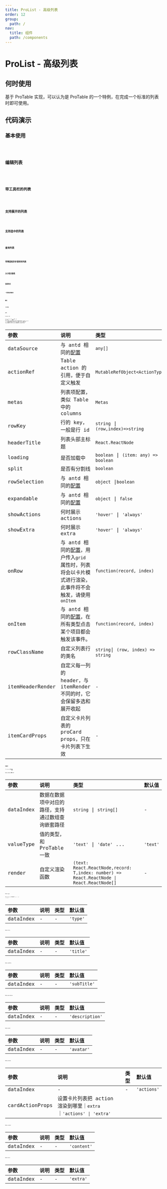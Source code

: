 ```yaml
---
title: ProList - 高级列表
order: 12
group:
  path: /
nav:
  title: 组件
  path: /components
---
```


# ProList - 高级列表

## 何时使用

基于 ProTable 实现，可以认为是 ProTable 的一个特例，在完成一个标准的列表时即可使用。

## 代码演示

### 基本使用

<code src="./demos/base.tsx" background="#f5f5f5" title="基本使用" />

### 编辑列表

<code src="./demos/editable.tsx" background="#f5f5f5" title="编辑列表" />

### 带工具栏的列表

<code src="./demos/ToolBar.tsx" background="#f5f5f5" title="带工具栏的列表" />

### 支持展开的列表

<code src="./demos/expand.tsx" background="#f5f5f5" title="支持展开的列表" />

### 支持选中的列表

<code src="./demos/selectedRow.tsx" background="#f5f5f5" title="支持选中的列表"/>

### 查询列表

<code src="./demos/search.tsx" background="#f5f5f5" title="查询列表" />

### 带筛选和异步请求的列表

<code src="./demos/filter.tsx" background="#f5f5f5" title="带筛选和异步请求的列表" />

### 大小和分割线

<code src="./demos/size.tsx" background="#f5f5f5" title="大小和分割线" />

### 竖排样式

<code src="./demos/layout.tsx" background="#f5f5f5" title="竖排样式" />

### 一些预设的模式

<code src="./demos/special.tsx" background="#f5f5f5" title="一些预设的模式" />

### 翻页

<code src="./demos/pagination.tsx" background="#f5f5f5" title="翻页" />

### 卡片列表

<code src="./demos/card-list.tsx" background="#f5f5f5" title="卡片列表" />

## API

### ProList API

ProList 与 antd 的 [List](https://ant.design/components/list-cn/) 相比，API 设计上更像 Table，使得可以通过配置化的方式快速定义数据项的展现形式。也使得 Table 和 List 的切换变得更加容易。**另外 ProList 基于 ProTable 实现，除了 Table 相关的 API 以外 ProList 支持大部分 ProTable 的 API**。

| 参数 | 说明 | 类型 | 默认值 |
| :-- | :-- | :-- | :-- |
| dataSource | 与 antd 相同的[配置](https://ant.design/components/list-cn/#API) | `any[]` | `false` |
| actionRef | Table action 的引用，便于自定义触发 | `MutableRefObject<ActionType>` | - |
| metas | 列表项配置，类似 Table 中的 columns | `Metas` | - |
| rowKey | 行的 key，一般是行 id | `string` \| `(row,index)=>string` | `'id'` |
| headerTitle | 列表头部主标题 | `React.ReactNode` | - |
| loading | 是否加载中 | `boolean` \| `(item: any) => boolean` | `false` |
| split | 是否有分割线 | `boolean` | `false` |
| rowSelection | 与 antd 相同的[配置](https://ant.design/components/table-cn/#rowSelection) | `object` \|`boolean` | false |
| expandable | 与 antd 相同的[配置](https://ant.design/components/table-cn/#expandable) | `object` \| `false` | - |
| showActions | 何时展示 actions | `'hover'` \| `'always'` | `'always'` |
| showExtra | 何时展示 extra | `'hover'` \| `'always'` | `'always'` |
| onRow | 与 antd 相同的[配置](https://ant.design/components/table-cn/#onRow-%E7%94%A8%E6%B3%95)，用户传入`grid`属性时，列表将会以卡片模式进行渲染，此事件将不会触发，请使用`onItem` | `function(record, index)` | - |
| onItem | 与 antd 相同的[配置](https://ant.design/components/table-cn/#onRow-%E7%94%A8%E6%B3%95)，在所有类型点击某个项目都会触发该事件。 | `function(record, index)` | - |
| rowClassName | 自定义列表行的类名 | `string`\| `(row, index) => string` | - |
| itemHeaderRender | 自定义每一列的 header，与 itemRender 不同的时，它会保留多选和展开收起 | - | - |
| itemCardProps | 自定义卡片列表的 proCard props，只在卡片列表下生效 | - | - |

### 批量操作

与 ProTable 相同的[配置](https://procomponents.ant.design/components/table/#%E6%89%B9%E9%87%8F%E6%93%8D%E4%BD%9C)。

### Metas.[Meta] 通用 API

| 参数 | 说明 | 类型 | 默认值 |
| :-- | :-- | :-- | :-- |
| dataIndex | 数据在数据项中对应的路径，支持通过数组查询嵌套路径 | `string` \| `string[]` | - |
| valueType | 值的类型，和 ProTable 一致 | `'text'` \| `'date'` ... | `'text'` |
| render | 自定义渲染函数 | `(text: React.ReactNode,record: T,index: number) => React.ReactNode \| React.ReactNode[]` | - |

### Metas.type

对应 dataSource 的字段类型为 `'new'` \| `'top'` \| `'inline'`。

| 参数      | 说明 | 类型 | 默认值   |
| :-------- | :--- | :--- | :------- |
| dataIndex | -    | -    | `'type'` |

### Metas.title

| 参数      | 说明 | 类型 | 默认值    |
| :-------- | :--- | :--- | :-------- |
| dataIndex | -    | -    | `'title'` |

### Metas.subTitle

| 参数      | 说明 | 类型 | 默认值       |
| :-------- | :--- | :--- | :----------- |
| dataIndex | -    | -    | `'subTitle'` |

### Metas.description

| 参数      | 说明 | 类型 | 默认值          |
| :-------- | :--- | :--- | :-------------- |
| dataIndex | -    | -    | `'description'` |

### Metas.avatar

| 参数      | 说明 | 类型 | 默认值     |
| :-------- | :--- | :--- | :--------- |
| dataIndex | -    | -    | `'avatar'` |

### Metas.actions

| 参数 | 说明 | 类型 | 默认值 |
| :-- | :-- | :-- | :-- |
| dataIndex | - | - | `'actions'` |
| cardActionProps | 设置卡片列表把 action 渲染到哪里｜`extra`｜`'actions' \| 'extra'` |

### Metas.content

| 参数      | 说明 | 类型 | 默认值      |
| :-------- | :--- | :--- | :---------- |
| dataIndex | -    | -    | `'content'` |

### Metas.extra

| 参数      | 说明 | 类型 | 默认值    |
| :-------- | :--- | :--- | :-------- |
| dataIndex | -    | -    | `'extra'` |
